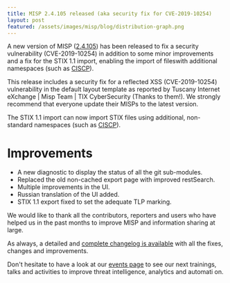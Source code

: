 ```yaml
---
title: MISP 2.4.105 released (aka security fix for CVE-2019-10254)
layout: post
featured: /assets/images/misp/blog/distribution-graph.png
---
```


A new version of MISP ([2.4.105](https://github.com/MISP/MISP/tree/v2.4.105)) has been released to fix a security vulnerability (CVE-2019-10254) in addition to some minor improvements and a fix for the STIX 1.1 import, enabling the import of fileswith additional namespaces (such as [CISCP](https://www.dhs.gov/cisa/cyber-information-sharing-and-collaboration-program-ciscp)).

This release includes a security fix for a reflected XSS (CVE-2019-10254) vulnerability in the default layout template as reported by Tuscany Internet eXchange | Misp Team | TIX CyberSecurity (Thanks to them!). We strongly recommend that everyone update their MISPs to the latest version.

The STIX 1.1 import can now import STIX files using additional, non-standard namespaces (such as [CISCP](https://www.dhs.gov/cisa/cyber-information-sharing-and-collaboration-program-ciscp)).

# Improvements

- A new diagnostic to display the status of all the git sub-modules.
- Replaced the old non-cached export page with improved restSearch.
- Multiple improvements in the UI.
- Russian translation of the UI added.
- STIX 1.1 export fixed to set the adequate TLP marking.

We would like to thank all the contributors, reporters and users who have helped us in the past months to improve MISP and information sharing at large.

As always, a detailed and [complete changelog is available](http://www.misp-project.org/Changelog.txt) with all the fixes, changes and improvements.

Don't hesitate to have a look at our [events page](http://www.misp-project.org/events/) to see our next trainings, talks and activities to improve threat intelligence, analytics and automati
on.


